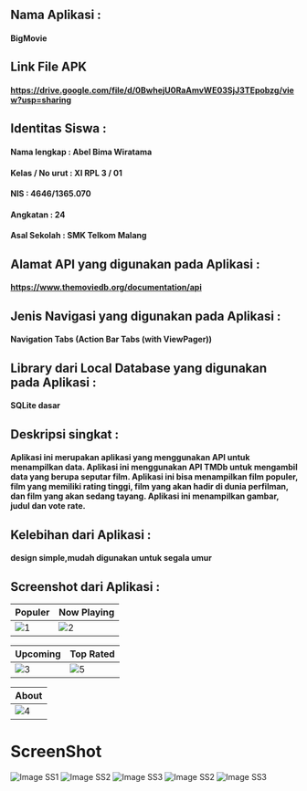 ## Nama Aplikasi :
#### BigMovie
## Link File APK
#### https://drive.google.com/file/d/0BwhejU0RaAmvWE03SjJ3TEpobzg/view?usp=sharing
## Identitas Siswa :
#### Nama lengkap : Abel Bima Wiratama
#### Kelas / No urut : XI RPL 3 / 01
#### NIS : 4646/1365.070
#### Angkatan : 24
#### Asal Sekolah : SMK Telkom Malang
## Alamat API yang digunakan pada Aplikasi : 
#### https://www.themoviedb.org/documentation/api
## Jenis Navigasi yang digunakan pada Aplikasi : 
#### Navigation Tabs (Action Bar Tabs (with ViewPager))
## Library dari Local Database yang digunakan pada Aplikasi : 
#### SQLite dasar
## Deskripsi singkat :
#### Aplikasi ini merupakan aplikasi yang menggunakan API untuk menampilkan data. Aplikasi ini  menggunakan API TMDb untuk mengambil data yang berupa seputar film. Aplikasi ini bisa menampilkan film populer, film yang memiliki rating tinggi, film yang akan hadir di dunia perfilman, dan film yang akan sedang tayang. Aplikasi ini menampilkan gambar, judul dan vote rate.
## Kelebihan dari Aplikasi :
#### design simple,mudah digunakan untuk segala umur
## Screenshot dari Aplikasi :
Populer | Now Playing
------------ | -------------
![1](https://github.com/Abelbimaw/BigMovie/blob/master/Screenshot_20170514-224203%5B1%5D.jpg)|![2](https://github.com/Abelbimaw/BigMovie/blob/master/Screenshot_20170514-224209%5B1%5D.jpg)

Upcoming | Top Rated
------------ | -------------
![3](https://github.com/Abelbimaw/BigMovie/blob/master/Screenshot_20170514-224216%5B1%5D.jpg)|![5](https://github.com/Abelbimaw/BigMovie/blob/master/Screenshot_20170514-224220%5B1%5D.jpg)

About |
------------ |
![4](https://github.com/Abelbimaw/BigMovie/blob/master/Screenshot_20170514-224223%5B1%5D.jpg)|

# ScreenShot
![Image SS1](https://github.com/Abelbimaw/BigMovie/blob/master/Screenshot_20170514-224203%5B1%5D.jpg)
![Image SS2](https://github.com/Abelbimaw/BigMovie/blob/master/Screenshot_20170514-224209%5B1%5D.jpg)
![Image SS3](https://github.com/Abelbimaw/BigMovie/blob/master/Screenshot_20170514-224216%5B1%5D.jpg)
![Image SS2](https://github.com/Abelbimaw/BigMovie/blob/master/Screenshot_20170514-224220%5B1%5D.jpg)
![Image SS3](https://github.com/Abelbimaw/BigMovie/blob/master/Screenshot_20170514-224223%5B1%5D.jpg)
